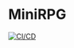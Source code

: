 # MiniRPG
[![CI/CD](https://github.com/samsmithnz/MiniRPG/actions/workflows/workflow.yml/badge.svg)](https://github.com/samsmithnz/MiniRPG/actions/workflows/workflow.yml)
